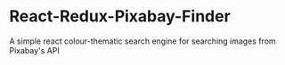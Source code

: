 # React-Redux-Pixabay-Finder
A simple react colour-thematic search engine for searching images from Pixabay's API
